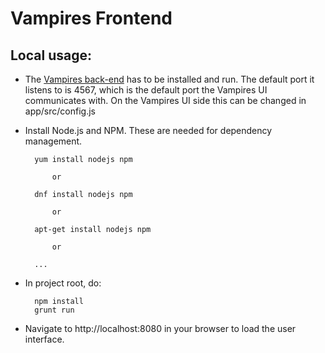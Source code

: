 # Vampires Frontend

## Local usage:

* The [Vampires back-end](https://bitbucket.org/cdumitru/vampires-akka)
  has to be installed and run. The default port it listens to is 4567,
  which is the default port the Vampires UI communicates with. On the
  Vampires UI side this can be changed in app/src/config.js

* Install Node.js and NPM. These are needed for dependency management.

        yum install nodejs npm
        
            or
            
        dnf install nodejs npm

            or
            
        apt-get install nodejs npm
        
            or
            
        ...


* In project root, do:

        npm install
        grunt run

* Navigate to http://localhost:8080 in your browser to load the user
  interface.

